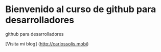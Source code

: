 # Bienvenido al curso de github para desarrolladores

github para desarrolladores

[Visita mi blog] (http://carlossolis.mobi)
